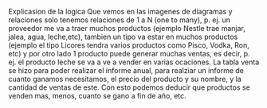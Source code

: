 Explicasion de la logica
Que vemos en las imagenes de diagramas y relaciones solo tenemos relaciones de 1 a N (one to many), p. ej. un proveedor me va a traer muchos productos (ejemplo Nestle trae manjar, jalea, agua, leche,etc), tambien un tipo va estar en muchos productos (ejemplo el tipo Licores tendra varios productos como Pisco, Vodka, Ron, etc) y por otro lado 1 producto puede generar muchas ventas, es decir, p. ej. el producto leche se va a ve a vender en varias ocaciones. 
La tabla venta se hizo para poder realizar el informe anual, para realziar un informe de cuanto ganamos necesitamos, el precio del producto y su nombre, y la cantidad de ventas de este. Con esto podemos deducir que productos se venden mas, menos, cuanto se gano a fin de año, etc.